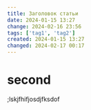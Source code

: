 ```yaml
---
title: Заголовок статьи
date: 2024-01-15 13:27
change: 2024-02-16 23:56
tags: ['tag1', 'tag2']
created: 2024-01-15 13:27
changed: 2024-02-17 00:17
---
```

# second
;lskjfhifjosdjfksdof
